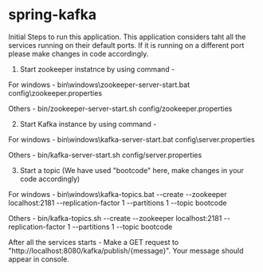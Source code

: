 # spring-kafka

Initial Steps to run this application. This application considers taht all the services running on their default ports. 
If it is running on a different port please make changes in code accordingly.

1. Start zookeeper instatnce by using command  -

  For windows - bin\windows\zookeeper-server-start.bat config\zookeeper.properties
  
  Others - bin/zookeeper-server-start.sh config/zookeeper.properties

2. Start Kafka instance by using command - 

  For windows - bin\windows\kafka-server-start.bat config\server.properties
  
  Others - bin/kafka-server-start.sh config/server.properties

3. Start a topic (We have used "bootcode" here, make changes in your code accordingly)

  For windows - bin\windows\kafka-topics.bat --create --zookeeper localhost:2181 --replication-factor 1 --partitions 1 --topic bootcode
  
  Others - bin/kafka-topics.sh --create --zookeeper localhost:2181 --replication-factor 1 --partitions 1 --topic bootcode

After all the services starts -
Make a GET request to "http://localhost:8080/kafka/publish/{message}".
Your message should appear in console.
